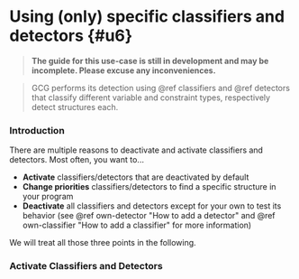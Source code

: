 # Using (only) specific classifiers and detectors {#u6}
> **The guide for this use-case is still in development and may be incomplete. Please excuse any inconveniences.**

> GCG performs its detection using @ref classifiers and @ref detectors that
> classify different variable and constraint types, respectively detect structures each.

### Introduction

There are multiple reasons to deactivate and activate classifiers and detectors.
Most often, you want to...
  * **Activate** classifiers/detectors that are deactivated by default
  * **Change priorities** classifiers/detectors to find a specific structure in your program
  * **Deactivate** all classifiers and detectors except for your own to test its behavior
  (see @ref own-detector "How to add a detector" and @ref own-classifier "How to add a classifier" for more information)

We will treat all those three points in the following.

### Activate Classifiers and Detectors
